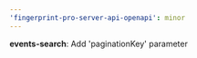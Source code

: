 ```yaml
---
'fingerprint-pro-server-api-openapi': minor
---
```


**events-search**: Add 'paginationKey' parameter